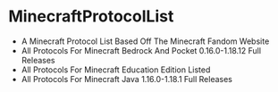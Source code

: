 # MinecraftProtocolList
- A Minecraft Protocol List Based Off The Minecraft Fandom Website
- All Protocols For Minecraft Bedrock And Pocket 0.16.0-1.18.12 Full Releases
- All Protocols For Minecraft Education Edition Listed
- All Protocols For Minecraft Java 1.16.0-1.18.1 Full Releases
